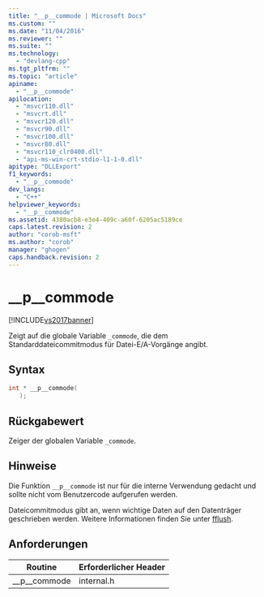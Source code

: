 ```yaml
---
title: "__p__commode | Microsoft Docs"
ms.custom: ""
ms.date: "11/04/2016"
ms.reviewer: ""
ms.suite: ""
ms.technology: 
  - "devlang-cpp"
ms.tgt_pltfrm: ""
ms.topic: "article"
apiname: 
  - "__p__commode"
apilocation: 
  - "msvcr110.dll"
  - "msvcrt.dll"
  - "msvcr120.dll"
  - "msvcr90.dll"
  - "msvcr100.dll"
  - "msvcr80.dll"
  - "msvcr110_clr0400.dll"
  - "api-ms-win-crt-stdio-l1-1-0.dll"
apitype: "DLLExport"
f1_keywords: 
  - "__p__commode"
dev_langs: 
  - "C++"
helpviewer_keywords: 
  - "__p__commode"
ms.assetid: 4380acb8-e3e4-409c-a60f-6205ac5189ce
caps.latest.revision: 2
author: "corob-msft"
ms.author: "corob"
manager: "ghogen"
caps.handback.revision: 2
---
```

# __p__commode
[!INCLUDE[vs2017banner](../assembler/inline/includes/vs2017banner.md)]

Zeigt auf die globale Variable `_commode`, die dem Standarddateicommitmodus für Datei\-E\/A\-Vorgänge angibt.  
  
## Syntax  
  
```cpp  
int * __p__commode(  
   );  
```  
  
## Rückgabewert  
 Zeiger der globalen Variable `_commode`.  
  
## Hinweise  
 Die Funktion `__p__commode` ist nur für die interne Verwendung gedacht und sollte nicht vom Benutzercode aufgerufen werden.  
  
 Dateicommitmodus gibt an, wenn wichtige Daten auf den Datenträger geschrieben werden.  Weitere Informationen finden Sie unter [fflush](../c-runtime-library/reference/fflush.md).  
  
## Anforderungen  
  
|Routine|Erforderlicher Header|  
|-------------|---------------------------|  
|\_\_p\_\_commode|internal.h|